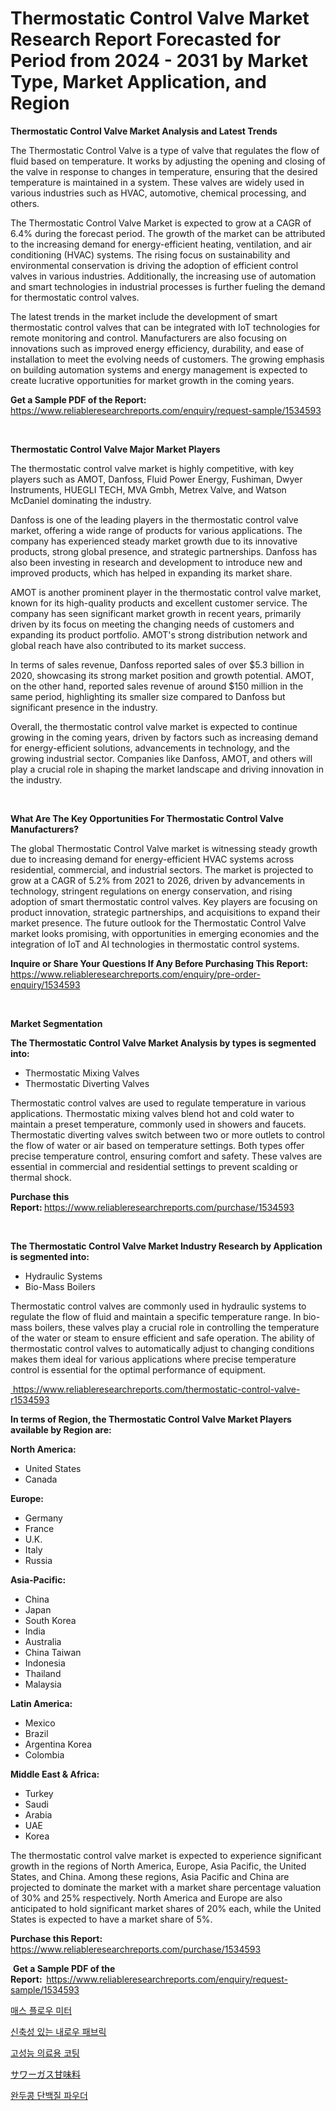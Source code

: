 <p><h1>Thermostatic Control Valve Market Research Report Forecasted for Period from 2024 -  2031 by Market Type, Market Application, and Region</h1></p><p><strong>Thermostatic Control Valve Market Analysis and Latest Trends</strong></p>
<p><p>The Thermostatic Control Valve is a type of valve that regulates the flow of fluid based on temperature. It works by adjusting the opening and closing of the valve in response to changes in temperature, ensuring that the desired temperature is maintained in a system. These valves are widely used in various industries such as HVAC, automotive, chemical processing, and others.</p><p>The Thermostatic Control Valve Market is expected to grow at a CAGR of 6.4% during the forecast period. The growth of the market can be attributed to the increasing demand for energy-efficient heating, ventilation, and air conditioning (HVAC) systems. The rising focus on sustainability and environmental conservation is driving the adoption of efficient control valves in various industries. Additionally, the increasing use of automation and smart technologies in industrial processes is further fueling the demand for thermostatic control valves.</p><p>The latest trends in the market include the development of smart thermostatic control valves that can be integrated with IoT technologies for remote monitoring and control. Manufacturers are also focusing on innovations such as improved energy efficiency, durability, and ease of installation to meet the evolving needs of customers. The growing emphasis on building automation systems and energy management is expected to create lucrative opportunities for market growth in the coming years.</p></p>
<p><strong>Get a Sample PDF of the Report:&nbsp;</strong> <a href="https://www.reliableresearchreports.com/enquiry/request-sample/1534593">https://www.reliableresearchreports.com/enquiry/request-sample/1534593</a></p>
<p>&nbsp;</p>
<p><strong>Thermostatic Control Valve Major Market Players</strong></p>
<p><p>The thermostatic control valve market is highly competitive, with key players such as AMOT, Danfoss, Fluid Power Energy, Fushiman, Dwyer Instruments, HUEGLI TECH, MVA Gmbh, Metrex Valve, and Watson McDaniel dominating the industry.</p><p>Danfoss is one of the leading players in the thermostatic control valve market, offering a wide range of products for various applications. The company has experienced steady market growth due to its innovative products, strong global presence, and strategic partnerships. Danfoss has also been investing in research and development to introduce new and improved products, which has helped in expanding its market share.</p><p>AMOT is another prominent player in the thermostatic control valve market, known for its high-quality products and excellent customer service. The company has seen significant market growth in recent years, primarily driven by its focus on meeting the changing needs of customers and expanding its product portfolio. AMOT's strong distribution network and global reach have also contributed to its market success.</p><p>In terms of sales revenue, Danfoss reported sales of over $5.3 billion in 2020, showcasing its strong market position and growth potential. AMOT, on the other hand, reported sales revenue of around $150 million in the same period, highlighting its smaller size compared to Danfoss but significant presence in the industry.</p><p>Overall, the thermostatic control valve market is expected to continue growing in the coming years, driven by factors such as increasing demand for energy-efficient solutions, advancements in technology, and the growing industrial sector. Companies like Danfoss, AMOT, and others will play a crucial role in shaping the market landscape and driving innovation in the industry.</p></p>
<p>&nbsp;</p>
<p><strong>What Are The Key Opportunities For Thermostatic Control Valve Manufacturers?</strong></p>
<p><p>The global Thermostatic Control Valve market is witnessing steady growth due to increasing demand for energy-efficient HVAC systems across residential, commercial, and industrial sectors. The market is projected to grow at a CAGR of 5.2% from 2021 to 2026, driven by advancements in technology, stringent regulations on energy conservation, and rising adoption of smart thermostatic control valves. Key players are focusing on product innovation, strategic partnerships, and acquisitions to expand their market presence. The future outlook for the Thermostatic Control Valve market looks promising, with opportunities in emerging economies and the integration of IoT and AI technologies in thermostatic control systems.</p></p>
<p><strong>Inquire or Share Your Questions If Any Before Purchasing This Report:</strong> <a href="https://www.reliableresearchreports.com/enquiry/pre-order-enquiry/1534593">https://www.reliableresearchreports.com/enquiry/pre-order-enquiry/1534593</a></p>
<p>&nbsp;</p>
<p><strong>Market Segmentation</strong></p>
<p><strong>The Thermostatic Control Valve Market Analysis by types is segmented into:</strong></p>
<p><ul><li>Thermostatic Mixing Valves</li><li>Thermostatic Diverting Valves</li></ul></p>
<p><p>Thermostatic control valves are used to regulate temperature in various applications. Thermostatic mixing valves blend hot and cold water to maintain a preset temperature, commonly used in showers and faucets. Thermostatic diverting valves switch between two or more outlets to control the flow of water or air based on temperature settings. Both types offer precise temperature control, ensuring comfort and safety. These valves are essential in commercial and residential settings to prevent scalding or thermal shock.</p></p>
<p><strong>Purchase this Report:&nbsp;</strong><a href="https://www.reliableresearchreports.com/purchase/1534593">https://www.reliableresearchreports.com/purchase/1534593</a></p>
<p>&nbsp;</p>
<p><strong>The Thermostatic Control Valve Market Industry Research by Application is segmented into:</strong></p>
<p><ul><li>Hydraulic Systems</li><li>Bio-Mass Boilers</li></ul></p>
<p><p>Thermostatic control valves are commonly used in hydraulic systems to regulate the flow of fluid and maintain a specific temperature range. In bio-mass boilers, these valves play a crucial role in controlling the temperature of the water or steam to ensure efficient and safe operation. The ability of thermostatic control valves to automatically adjust to changing conditions makes them ideal for various applications where precise temperature control is essential for the optimal performance of equipment.</p></p>
<p><a href="https://www.reliableresearchreports.com/thermostatic-control-valve-r1534593">&nbsp;https://www.reliableresearchreports.com/thermostatic-control-valve-r1534593</a></p>
<p><strong>In terms of Region, the Thermostatic Control Valve Market Players available by Region are:</strong></p>
<p>
    <p> <strong> North America: </strong>
        <ul>
            <li>United States</li>
            <li>Canada</li>
        </ul>
        </p> 
    <p> <strong> Europe: </strong>
        <ul>
            <li>Germany</li>
            <li>France</li>
            <li>U.K.</li>
            <li>Italy</li>
            <li>Russia</li>
        </ul>
        </p> 
    <p> <strong> Asia-Pacific: </strong>
        <ul>
            <li>China</li>
            <li>Japan</li>
            <li>South Korea</li>
            <li>India</li>
            <li>Australia</li>
            <li>China Taiwan</li>
            <li>Indonesia</li>
            <li>Thailand</li>
            <li>Malaysia</li>
        </ul>
        </p> 
    <p> <strong> Latin America: </strong>
        <ul>
            <li>Mexico</li>
            <li>Brazil</li>
            <li>Argentina Korea</li>
            <li>Colombia</li>
        </ul>
        </p> 
    <p> <strong> Middle East & Africa: </strong>
        <ul>
            <li>Turkey</li>
            <li>Saudi</li>
            <li>Arabia</li>
            <li>UAE</li>
            <li>Korea</li>
        </ul>
    </p>
    </p>
<p><p>The thermostatic control valve market is expected to experience significant growth in the regions of North America, Europe, Asia Pacific, the United States, and China. Among these regions, Asia Pacific and China are projected to dominate the market with a market share percentage valuation of 30% and 25% respectively. North America and Europe are also anticipated to hold significant market shares of 20% each, while the United States is expected to have a market share of 5%.</p></p>
<p><strong>Purchase this Report: </strong><a href="https://www.reliableresearchreports.com/purchase/1534593">https://www.reliableresearchreports.com/purchase/1534593</a></p>
<p>&nbsp;<strong>Get a Sample PDF of the Report:&nbsp;&nbsp;</strong><a href="https://www.reliableresearchreports.com/enquiry/request-sample/1534593">https://www.reliableresearchreports.com/enquiry/request-sample/1534593</a></p>
<p><strong></strong></p>
<p><p><a href="https://medium.com/@elod.85/%EB%8C%80%EB%9F%89-%EC%9C%A0%EB%9F%89%EA%B3%84-%EC%8B%9C%EC%9E%A5-%EA%B0%9C%EC%9A%94-2024%EB%85%84%EB%B6%80%ED%84%B0-2031%EB%85%84%EA%B9%8C%EC%A7%80%EC%9D%98-%EA%B8%80%EB%A1%9C%EB%B2%8C-%EC%8B%9C%EC%9E%A5-%EB%8F%99%ED%96%A5-%EB%B0%8F-%EB%AF%B8%EB%9E%98-%EC%A0%84%EB%A7%9D-2862dec9eb9e">매스 플로우 미터</a></p><p><a href="https://github.com/DavidCarter19662022/Market-Research-Report-List-1/blob/main/2984196165090.md">신축성 있는 내로우 패브릭</a></p><p><a href="https://github.com/crfsywufhm81415/Market-Research-Report-List-2/blob/main/1942689165091.md">고성능 의료용 코팅</a></p><p><a href="https://medium.com/@bobbieratke2023/2024%E5%B9%B4%E3%81%8B%E3%82%892031%E5%B9%B4%E3%81%BE%E3%81%A7%E3%81%AE%E3%82%B5%E3%83%AF%E3%83%BC%E3%82%AC%E3%82%B9%E8%84%B1%E7%A1%AB%E5%B8%82%E5%A0%B4%E3%82%B7%E3%82%A7%E3%82%A2%E3%81%A8%E7%AB%B6%E4%BA%89%E7%92%B0%E5%A2%83%E3%81%AB%E3%81%A4%E3%81%84%E3%81%A6%E3%81%AE%E6%B4%9E%E5%AF%9F-29ad9cd09575">サワーガス甘味料</a></p><p><a href="https://medium.com/@bartlakin95/%EC%BD%A9%EB%8B%A8%EB%B0%B1%EC%A7%88-%EB%B6%84%EB%A7%90-%EC%8B%9C%EC%9E%A5-%EA%B8%80%EB%A1%9C%EB%B2%8C-%EB%B0%8F-%EC%A7%80%EC%97%AD-%EB%B6%84%EC%84%9D-%EC%B5%9C%EC%A2%85-%EC%82%AC%EC%9A%A9%EC%9E%90-%EC%A0%9C%ED%92%88-%EB%B0%8F-%EC%A7%80%EC%97%AD%EC%97%90-%EB%8C%80%ED%95%9C-%EC%A7%91%EC%A4%91-%EB%B6%84%EC%84%9D-%EB%B0%8F-%EC%98%88%EC%B8%A1-2024%EB%85%84-2031%EB%85%84-464bce636284">완두콩 단백질 파우더</a></p></p>